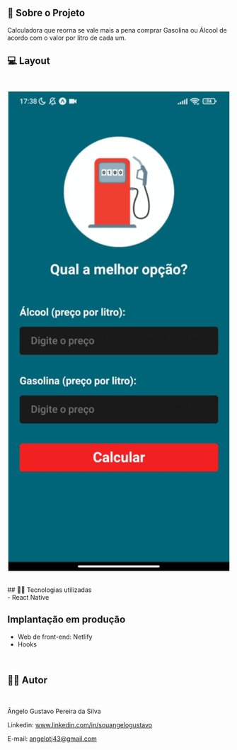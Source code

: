 ## 🔗 Sobre o Projeto

<p>
Calculadora que reorna se vale mais a pena comprar Gasolina ou Álcool de acordo com o valor por litro de cada um. 
</p>


## 💻 Layout 
<br>
<p align='center'>
<img width='500' src='/assets/gif-demo/demo.gif'>
</p>

<br>
## 🧑‍💻 Tecnologias utilizadas

<br>
- React Native
<br>

## Implantação em produção

- Web de front-end: Netlify
- Hooks
<br>

## 🧑‍💻 Autor
<br>

Ângelo Gustavo Pereira da Silva

Linkedin: www.linkedin.com/in/souangelogustavo

E-mail: angelotj43@gmail.com
